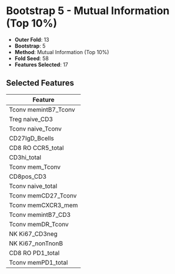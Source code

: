 # Bootstrap 5 - Mutual Information (Top 10%)

- **Outer Fold**: 13
- **Bootstrap**: 5
- **Method**: Mutual Information (Top 10%)
- **Fold Seed**: 58
- **Features Selected**: 17

## Selected Features

| Feature |
|---------|
| Tconv memintB7_Tconv |
| Treg naive_CD3 |
| Tconv naive_Tconv |
| CD27IgD_Bcells |
| CD8 RO CCR5_total |
| CD3hi_total |
| Tconv mem_Tconv |
| CD8pos_CD3 |
| Tconv naive_total |
| Tconv memCD27_Tconv |
| Tconv memCXCR3_mem |
| Tconv memintB7_CD3 |
| Tconv memDR_Tconv |
| NK Ki67_CD3neg |
| NK Ki67_nonTnonB |
| CD8 RO PD1_total |
| Tconv memPD1_total |
